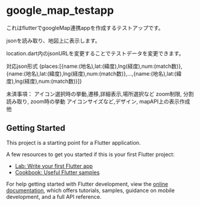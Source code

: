 # google_map_testapp

これはflutterでgoogleMap連携appを作成するテストアップです。

jsonを読み取り、地図上に表示します。

location.dart内のjsonURLを変更することでテストデータを変更できます。

対応json形式
{places:[{name:(地名),lat:(緯度),lng(経度),num:(match数)},{name:(地名),lat:(緯度),lng(経度),num:(match数)},...,{name:(地名),lat:(緯度),lng(経度),num:(match数)}]}

未済事項：
アイコン選択時の挙動,遷移,詳細表示,場所選択など
zoom制限,
分割読み取り,
zoom時の挙動
アイコンサイズなど,デザイン,
mapAPI上の表示作成
他


## Getting Started

This project is a starting point for a Flutter application.

A few resources to get you started if this is your first Flutter project:

- [Lab: Write your first Flutter app](https://docs.flutter.dev/get-started/codelab)
- [Cookbook: Useful Flutter samples](https://docs.flutter.dev/cookbook)

For help getting started with Flutter development, view the
[online documentation](https://docs.flutter.dev/), which offers tutorials,
samples, guidance on mobile development, and a full API reference.




